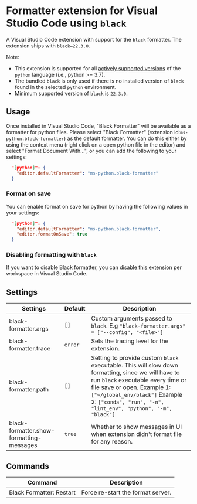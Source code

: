 # Formatter extension for Visual Studio Code using `black`

A Visual Studio Code extension with support for the `black` formatter. The extension ships with `black=22.3.0`.

Note:

-   This extension is supported for all [actively supported versions](https://devguide.python.org/#status-of-python-branches) of the `python` language (i.e., python >= 3.7).
-   The bundled `black` is only used if there is no installed version of `black` found in the selected `python` environment.
-   Minimum supported version of `black` is `22.3.0`.

## Usage

Once installed in Visual Studio Code, "Black Formatter" will be available as a formatter for python files. Please select "Black Formatter" (extension id:`ms-python.black-formatter`) as the default formatter. You can do this either by using the context menu (right click on a open python file in the editor) and select "Format Document With...", or you can add the following to your settings:

```json
  "[python]": {
    "editor.defaultFormatter": "ms-python.black-formatter"
  }
```

### Format on save

You can enable format on save for python by having the following values in your settings:

```json
  "[python]": {
    "editor.defaultFormatter": "ms-python.black-formatter",
    "editor.formatOnSave": true
  }
```

### Disabling formatting with `black`

If you want to disable Black formatter, you can [disable this extension](https://code.visualstudio.com/docs/editor/extension-marketplace#_disable-an-extension) per workspace in Visual Studio Code.

## Settings

| Settings              | Default | Description                                                                                                                                                                                                                                                              |
| --------------------- | ------- | ------------------------------------------------------------------------------------------------------------------------------------------------------------------------------------------------------------------------------------------------------------------------ |
| black-formatter.args  | `[]`    | Custom arguments passed to `black`. E.g `"black-formatter.args" = ["--config", "<file>"]`                                                                                                                                                                                |
| black-formatter.trace | `error` | Sets the tracing level for the extension.                                                                                                                                                                                                                                |
| black-formatter.path  | `[]`    | Setting to provide custom `black` executable. This will slow down formatting, since we will have to run `black` executable every time or file save or open. Example 1: `["~/global_env/black"]` Example 2: `["conda", "run", "-n", "lint_env", "python", "-m", "black"]` |
| black-formatter.show-formatting-messages | `true` | Whether to show messages in UI when extension didn't format file for any reason.

## Commands

| Command                  | Description                       |
| ------------------------ | --------------------------------- |
| Black Formatter: Restart | Force re-start the format server. |
